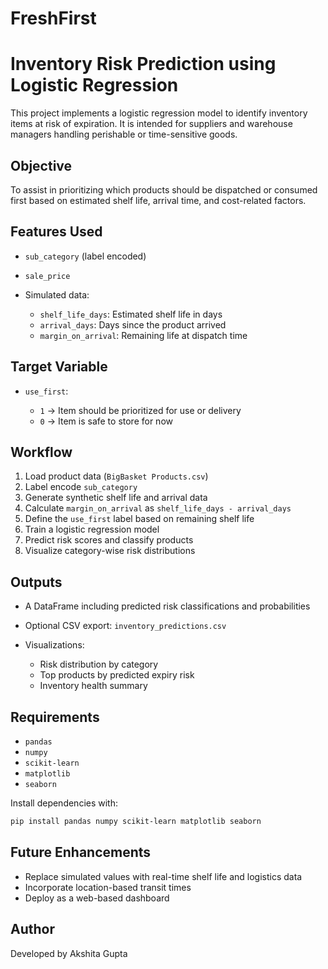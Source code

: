# FreshFirst
# Inventory Risk Prediction using Logistic Regression

This project implements a logistic regression model to identify inventory items at risk of expiration. It is intended for suppliers and warehouse managers handling perishable or time-sensitive goods.

## Objective

To assist in prioritizing which products should be dispatched or consumed first based on estimated shelf life, arrival time, and cost-related factors.

## Features Used

* `sub_category` (label encoded)
* `sale_price`
* Simulated data:

  * `shelf_life_days`: Estimated shelf life in days
  * `arrival_days`: Days since the product arrived
  * `margin_on_arrival`: Remaining life at dispatch time

## Target Variable

* `use_first`:

  * `1` → Item should be prioritized for use or delivery
  * `0` → Item is safe to store for now

## Workflow

1. Load product data (`BigBasket Products.csv`)
2. Label encode `sub_category`
3. Generate synthetic shelf life and arrival data
4. Calculate `margin_on_arrival` as `shelf_life_days - arrival_days`
5. Define the `use_first` label based on remaining shelf life
6. Train a logistic regression model
7. Predict risk scores and classify products
8. Visualize category-wise risk distributions

## Outputs

* A DataFrame including predicted risk classifications and probabilities
* Optional CSV export: `inventory_predictions.csv`
* Visualizations:

  * Risk distribution by category
  * Top products by predicted expiry risk
  * Inventory health summary

## Requirements

* `pandas`
* `numpy`
* `scikit-learn`
* `matplotlib`
* `seaborn`

Install dependencies with:

```bash
pip install pandas numpy scikit-learn matplotlib seaborn
```

## Future Enhancements

* Replace simulated values with real-time shelf life and logistics data
* Incorporate location-based transit times
* Deploy as a web-based dashboard

## Author

Developed by Akshita Gupta
